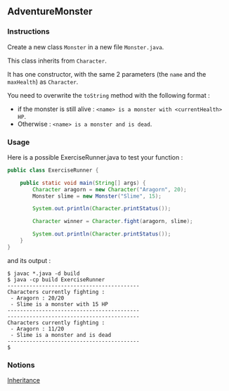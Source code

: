 ## AdventureMonster

### Instructions

Create a new class `Monster` in a new file `Monster.java`.

This class inherits from `Character`.

It has one constructor, with the same 2 parameters (the `name` and the `maxHealth`) as `Character`.

You need to overwrite the `toString` method with the following format : 
* if the monster is still alive : `<name> is a monster with <currentHealth> HP`.
* Otherwise : `<name> is a monster and is dead`.

### Usage

Here is a possible ExerciseRunner.java to test your function :

```java
public class ExerciseRunner {

    public static void main(String[] args) {
        Character aragorn = new Character("Aragorn", 20);
        Monster slime = new Monster("Slime", 15);

        System.out.println(Character.printStatus());

        Character winner = Character.fight(aragorn, slime);

        System.out.println(Character.printStatus());
    }
}
```

and its output :
```shell
$ javac *.java -d build
$ java -cp build ExerciseRunner 
------------------------------------------
Characters currently fighting : 
 - Aragorn : 20/20
 - Slime is a monster with 15 HP
------------------------------------------
------------------------------------------
Characters currently fighting : 
 - Aragorn : 11/20
 - Slime is a monster and is dead
------------------------------------------
$ 
```

### Notions
[Inheritance](https://docs.oracle.com/javase/tutorial/java/IandI/subclasses.html)  